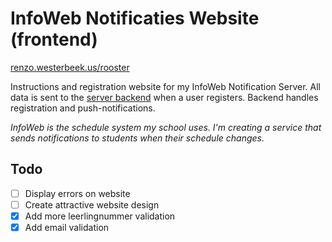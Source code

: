 # InfoWeb Notificaties Website (frontend)
[renzo.westerbeek.us/rooster](http://renzo.westerbeek.us/rooster)

Instructions and registration website for my InfoWeb Notification Server. All data is sent to the [server backend]("http://git.io/vOzv8") when a user registers. Backend handles registration and push-notifications.

_InfoWeb is the schedule system my school uses. I'm creating a service that sends notifications to students when their schedule changes._

## Todo
- [ ] Display errors on website
- [ ] Create attractive website design
- [x] Add more leerlingnummer validation
- [x] Add email validation
